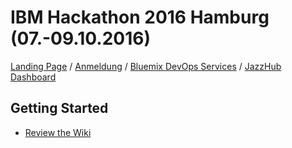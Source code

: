 # IBM Hackathon 2016 Hamburg (07.-09.10.2016)
[Landing Page](http://www-05.ibm.com/de/hackathon/hackathon-hamburg.html) /
[Anmeldung](https://www.eventbrite.de/e/meet-watson-the-platform-for-cognitive-business-ibm-hackathon-hamburg-tickets-27298770357?cm_mc_uid=95002214683014677156645&cm_mc_sid_50200000=1472985564) /
[Bluemix DevOps Services](https://hub.jazz.net/project/tgau/IBM-Hackathon/overview) /
[JazzHub Dashboard](https://hub.jazz.net/ccm40/web/projects/tgau%20|%20IBM-Hackathon#action=com.ibm.team.dashboard.viewDashboard)

## Getting Started

* [Review the Wiki](https://github.com/IBM-Hackathon/Hamburg2016/wiki)
